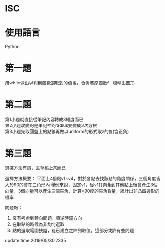 # ISC
# 使用語言
  Python  
# 第一題  
  用while做出以判斷函數選取到的值後，合併著原函數f一起輸出圖形    
# 第二題  
  第1小題就直接從筆記內容轉成3維度而已  
  第2小題改變的是筆記裡的radius要變成3次方根  
  第3小題先取圓盤上的點後再做以uniform的形式取z的值(含正負)  
# 第三題  
  選擇方法有誤，丟草稿上來而已  
  
  選擇方法概要：
  平面上4個點v1~v4，對於各點去找該點的角度關係，三個角度皆大於90的會在三角形內
  舉例來說，固定v1，從v1打向量到其他點上後會產生3個向量，3個向量可以產生三個夾角，計算>90度的夾角數量，統計出非凸四邊形的機率  
  
  問題點：
  1. 沒有考慮到轉向問題，順逆時鐘方向
  2. 在取點的時候為非均勻選取
  3. 點的選取範圍狹隘，從已建立之陣列取值，這部分或許有些問題  
  
update time:2019/05/30 2335
